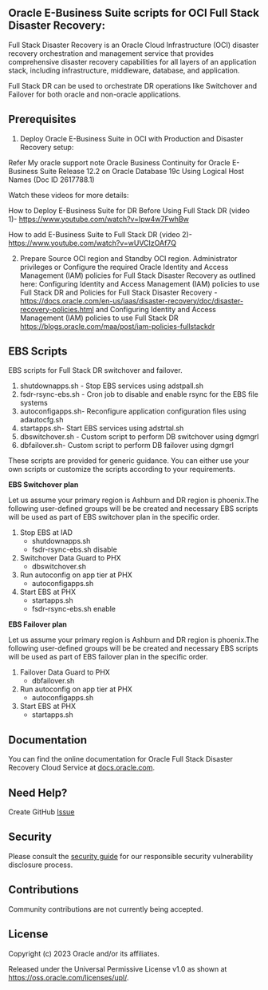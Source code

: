 ## Oracle E-Business Suite scripts for OCI Full Stack Disaster Recovery:

Full Stack Disaster Recovery is an Oracle Cloud Infrastructure (OCI) disaster recovery orchestration and management service that provides comprehensive disaster recovery capabilities for all layers of an application stack, including infrastructure, middleware, database, and application.

Full Stack DR can be used to orchestrate DR operations like Switchover and Failover for both oracle and non-oracle applications.

## Prerequisites

1. Deploy Oracle E-Business Suite in OCI with Production and Disaster Recovery setup:

Refer My oracle support note Oracle Business Continuity for Oracle E-Business Suite Release 12.2 on Oracle Database 19c Using Logical Host Names (Doc ID 2617788.1)

Watch these videos for more details:

How to Deploy E-Business Suite for DR Before Using Full Stack DR (video 1)- https://www.youtube.com/watch?v=Ipw4w7FwhBw

How to add E-Business Suite to Full Stack DR (video 2)-https://www.youtube.com/watch?v=wUVCIzOAf7Q

2. Prepare Source OCI region and Standby OCI region. Administrator privileges or Configure the required Oracle Identity and Access Management (IAM) policies for Full Stack Disaster Recovery as outlined here: Configuring Identity and Access Management (IAM) policies to use Full Stack DR and Policies for Full Stack Disaster Recovery -https://docs.oracle.com/en-us/iaas/disaster-recovery/doc/disaster-recovery-policies.html and Configuring Identity and Access Management (IAM) policies to use Full Stack DR https://blogs.oracle.com/maa/post/iam-policies-fullstackdr

## EBS Scripts

EBS scripts for Full Stack DR switchover and failover.

1. shutdownapps.sh - Stop EBS services using adstpall.sh
2. fsdr-rsync-ebs.sh - Cron job to disable and enable rsync for the EBS file systems
3. autoconfigapps.sh- Reconfigure application configuration files using adautocfg.sh
4. startapps.sh- Start EBS services using adstrtal.sh
5. dbswitchover.sh - Custom script to perform DB switchover using dgmgrl
6. dbfailover.sh- Custom script to perform DB failover using dgmgrl

These scripts are provided for generic guidance. You can either use your own scripts or customize the scripts according to your requirements.

**EBS Switchover plan**

Let us assume your primary region is Ashburn and DR region is phoenix.The following user-defined groups will be be created and necessary EBS scripts will be used as part of EBS switchover plan in the specific order.

1. Stop EBS at IAD
    - shutdownapps.sh
    - fsdr-rsync-ebs.sh disable
2. Switchover Data Guard to PHX
    - dbswitchover.sh
3. Run autoconfig on app tier at PHX
    - autoconfigapps.sh
4. Start EBS at PHX
    - startapps.sh
    - fsdr-rsync-ebs.sh enable

**EBS Failover plan**

Let us assume your primary region is Ashburn and DR region is phoenix.The following user-defined groups will be be created and necessary EBS scripts will be used as part of EBS failover plan in the specific order.

1. Failover Data Guard to PHX
    - dbfailover.sh
3. Run autoconfig on app tier at PHX
    - autoconfigapps.sh
4. Start EBS at PHX
    - startapps.sh

## Documentation

You can find the online documentation for Oracle Full Stack Disaster Recovery Cloud Service at [docs.oracle.com](https://docs.oracle.com/en-us/iaas/disaster-recovery/doc/overview-disaster-recovery.html).

## Need Help?

Create GitHub [Issue](https://github.com/oracle-samples/full-stack-disaster-recovery/issues)

## Security

Please consult the [security guide](./SECURITY.md) for our responsible security vulnerability disclosure process.

## Contributions

Community contributions are not currently being accepted.

## License

Copyright (c) 2023 Oracle and/or its affiliates.

Released under the Universal Permissive License v1.0 as shown at
<https://oss.oracle.com/licenses/upl/>.
